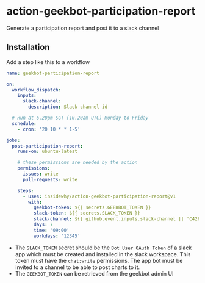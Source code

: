 # action-geekbot-participation-report

Generate a participation report and post it to a slack channel

## Installation

Add a step like this to a workflow

```yaml
name: geekbot-participation-report

on:
  workflow_dispatch:
    inputs:
      slack-channel:
        description: Slack channel id

  # Run at 6.20pm SGT (10.20am UTC) Monday to Friday
  schedule:
    - cron: '20 10 * * 1-5'

jobs:
  post-participation-report:
    runs-on: ubuntu-latest

    # these permissions are needed by the action
    permissions:
      issues: write
      pull-requests: write

    steps:
      - uses: insidewhy/action-geekbot-participation-report@v1
        with:
          geekbot-token: ${{ secrets.GEEKBOT_TOKEN }}
          slack-token: ${{ secrets.SLACK_TOKEN }}
          slack-channel: ${{ github.event.inputs.slack-channel || 'C42PZTP3ECZ' }}
          days: 7
          time: '09:00'
          workdays: '12345'
```

- The `SLACK_TOKEN` secret should be the `Bot User OAuth Token` of a slack app which must be created and installed in the slack workspace. This token must have the `chat:write` permissions. The app bot must be invited to a channel to be able to post charts to it.
- The `GEEKBOT_TOKEN` can be retrieved from the geekbot admin UI
